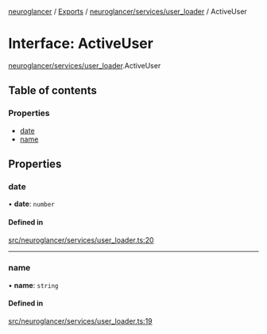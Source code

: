 [neuroglancer](../README.md) / [Exports](../modules.md) / [neuroglancer/services/user\_loader](../modules/neuroglancer_services_user_loader.md) / ActiveUser

# Interface: ActiveUser

[neuroglancer/services/user_loader](../modules/neuroglancer_services_user_loader.md).ActiveUser

## Table of contents

### Properties

- [date](neuroglancer_services_user_loader.ActiveUser.md#date)
- [name](neuroglancer_services_user_loader.ActiveUser.md#name)

## Properties

### date

• **date**: `number`

#### Defined in

[src/neuroglancer/services/user_loader.ts:20](https://github.com/ActiveBrainAtlas2/neuroglancer/blob/91617476/src/neuroglancer/services/user_loader.ts#L20)

___

### name

• **name**: `string`

#### Defined in

[src/neuroglancer/services/user_loader.ts:19](https://github.com/ActiveBrainAtlas2/neuroglancer/blob/91617476/src/neuroglancer/services/user_loader.ts#L19)
